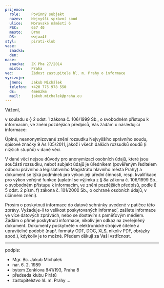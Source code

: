 ```yaml
---
prijemce: 
  role:     Povinný subjekt
  nazev:    Nejvyšší správní soud
  ulice:    Moravské náměstí 6
  PSC:      657 40
  mesto:    Brno
  DS:       wwjaa4f
styl:       pirati-klub
vase:
  znacka:   
  den:
nase:
  znacka:   ZK Pha 27/2014
  misto:    Praha
vec:        Žádost zastupitele hl. m. Prahy o informace
vyrizuje:   
  jmeno:    Jakub Michálek
  telefon:  +420 775 978 550
  ds:       4memzkm
  mail:     jakub.michalek@praha.eu
---
```


Vážení,

v souladu s § 2 odst. 1 zákona č. 106/1999 Sb., o svobodném přístupu k informacím, ve znění pozdějších předpisů, Vás žádám o následující informace:

Úplné, neanonymizované znění rozsudku Nejvyššího správního soudu, spisové značky 9 As 105/2011, jakož i všech dalších rozsudků soudů (i nižších stupňů) v dané věci. 

V dané věci nejsou důvody pro anonymizaci osobních údajů, které jsou součástí rozsudku, neboť subjekt údajů je úředníkem (pověřeným ředitelem odboru právního a legislativního Magistrátu hlavního města Prahy) a dokument se týká podmínek pro výkon její úřední činnosti, resp. kvalifikace pro výkon veřejné funkce (uplatní se výjimka z § 8a zákona č. 106/1999 Sb., o svobodném přístupu k informacím, ve znění pozdějších předpisů, podle § 5 odst. 2 písm. f) zákona č. 101/2000 Sb., o ochraně osobních údajů, v účinném znění).

Prosím o poskytnutí informace do datové schránky uvedené v patičce této zprávy. Vyžaduje-li to velikost poskytovaných informací, zašlete informace ve více datových zprávách, nebo se dostavím s paměťovým médiem. Žádám o přímé poskytnutí informace, nikoliv jen odkaz na zveřejněný dokument. Dokumenty poskytněte v elektronické strojově čitelné a upravitelné podobě (např. formáty ODT, DOC, XLS, nikoliv PDF, obrázky apod.), kdykoliv je to možné. Předem děkuji za Vaši vstřícnost.

---
podpis: 
  - Mgr. Bc. Jakub Michálek
  - nar. 6. 2. 1989
  - bytem Zenklova 841/193, Praha 8
  - předseda klubu Pirátů
  - zastupitelstvo hl. m. Prahy
...
